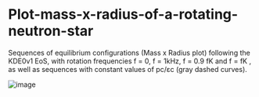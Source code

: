 # Plot-mass-x-radius-of-a-rotating-neutron-star
Sequences of equilibrium configurations (Mass x Radius plot) following the KDE0v1 EoS, with rotation frequencies f = 0, f = 1kHz, f = 0.9 fK and f = fK , as well as sequences with constant values of pc/εc (gray dashed curves).

![image](https://github.com/CarolineSodre/Plot-mass-x-radius-of-a-rotating-neutron-star/assets/121108744/c075e066-bf8a-4382-bf6d-4534427988b6)
